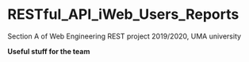 # RESTful_API_iWeb_Users_Reports
Section A of Web Engineering REST project 2019/2020, UMA university

**Useful stuff for the team**
